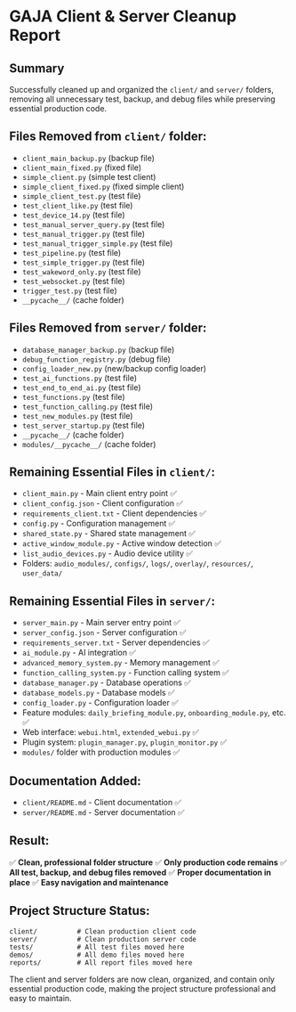 # GAJA Client & Server Cleanup Report

## Summary
Successfully cleaned up and organized the `client/` and `server/` folders, removing all unnecessary test, backup, and debug files while preserving essential production code.

## Files Removed from `client/` folder:
- `client_main_backup.py` (backup file)
- `client_main_fixed.py` (fixed file)
- `simple_client.py` (simple test client)
- `simple_client_fixed.py` (fixed simple client)
- `simple_client_test.py` (test file)
- `test_client_like.py` (test file)
- `test_device_14.py` (test file)
- `test_manual_server_query.py` (test file)
- `test_manual_trigger.py` (test file)
- `test_manual_trigger_simple.py` (test file)
- `test_pipeline.py` (test file)
- `test_simple_trigger.py` (test file)
- `test_wakeword_only.py` (test file)
- `test_websocket.py` (test file)
- `trigger_test.py` (test file)
- `__pycache__/` (cache folder)

## Files Removed from `server/` folder:
- `database_manager_backup.py` (backup file)
- `debug_function_registry.py` (debug file)
- `config_loader_new.py` (new/backup config loader)
- `test_ai_functions.py` (test file)
- `test_end_to_end_ai.py` (test file)
- `test_functions.py` (test file)
- `test_function_calling.py` (test file)
- `test_new_modules.py` (test file)
- `test_server_startup.py` (test file)
- `__pycache__/` (cache folder)
- `modules/__pycache__/` (cache folder)

## Remaining Essential Files in `client/`:
- `client_main.py` - Main client entry point ✅
- `client_config.json` - Client configuration ✅
- `requirements_client.txt` - Client dependencies ✅
- `config.py` - Configuration management ✅
- `shared_state.py` - Shared state management ✅
- `active_window_module.py` - Active window detection ✅
- `list_audio_devices.py` - Audio device utility ✅
- Folders: `audio_modules/`, `configs/`, `logs/`, `overlay/`, `resources/`, `user_data/`

## Remaining Essential Files in `server/`:
- `server_main.py` - Main server entry point ✅
- `server_config.json` - Server configuration ✅
- `requirements_server.txt` - Server dependencies ✅
- `ai_module.py` - AI integration ✅
- `advanced_memory_system.py` - Memory management ✅
- `function_calling_system.py` - Function calling system ✅
- `database_manager.py` - Database operations ✅
- `database_models.py` - Database models ✅
- `config_loader.py` - Configuration loader ✅
- Feature modules: `daily_briefing_module.py`, `onboarding_module.py`, etc. ✅
- Web interface: `webui.html`, `extended_webui.py` ✅
- Plugin system: `plugin_manager.py`, `plugin_monitor.py` ✅
- `modules/` folder with production modules ✅

## Documentation Added:
- `client/README.md` - Client documentation ✅
- `server/README.md` - Server documentation ✅

## Result:
✅ **Clean, professional folder structure**
✅ **Only production code remains**
✅ **All test, backup, and debug files removed**
✅ **Proper documentation in place**
✅ **Easy navigation and maintenance**

## Project Structure Status:
```
client/          # Clean production client code
server/          # Clean production server code
tests/           # All test files moved here
demos/           # All demo files moved here
reports/         # All report files moved here
```

The client and server folders are now clean, organized, and contain only essential production code, making the project structure professional and easy to maintain.
